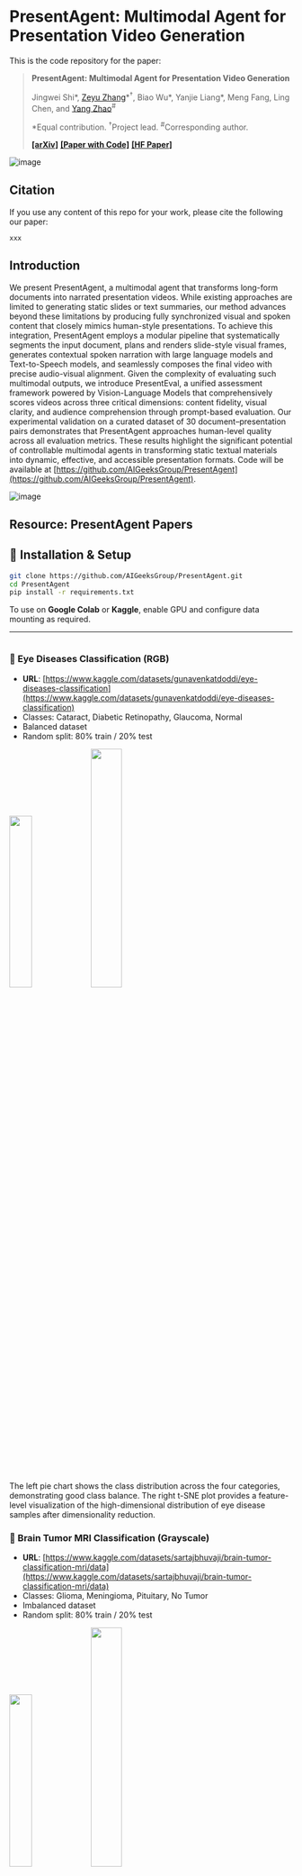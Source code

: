 # PresentAgent: Multimodal Agent for Presentation Video Generation
This is the code repository for the paper:
> **PresentAgent: Multimodal Agent for Presentation Video Generation**
>
> Jingwei Shi\*, [Zeyu Zhang](https://steve-zeyu-zhang.github.io/)\*<sup>†</sup>, Biao Wu\*, Yanjie Liang\*, Meng Fang, Ling Chen, and [Yang Zhao](https://yangyangkiki.github.io/)<sup>#</sup>
>
> \*Equal contribution. <sup>†</sup>Project lead. <sup>#</sup>Corresponding author.
>
> **[[arXiv]]()** **[[Paper with Code]]()** **[[HF Paper]]()**

![image](https://github.com/momomoxiaobai/Source/blob/main/Images/arch.png)


## Citation

If you use any content of this repo for your work, please cite the following our paper:
```
xxx
```

## Introduction
We present PresentAgent, a multimodal agent that transforms long-form documents into narrated presentation videos. While existing approaches are limited to generating static slides or text summaries, our method advances beyond these limitations by producing fully synchronized visual and spoken content that closely mimics human-style presentations. To achieve this integration, PresentAgent employs a modular pipeline that systematically segments the input document, plans and renders slide-style visual frames, generates contextual spoken narration with large language models and Text-to-Speech models, and seamlessly composes the final video with precise audio-visual alignment. Given the complexity of evaluating such multimodal outputs, we introduce PresentEval, a unified assessment framework powered by Vision-Language Models that comprehensively scores videos across three critical dimensions: content fidelity, visual clarity, and audience comprehension through prompt-based evaluation. Our experimental validation on a curated dataset of 30 document–presentation pairs demonstrates that PresentAgent approaches human-level quality across all evaluation metrics. These results highlight the significant potential of controllable multimodal agents in transforming static textual materials into dynamic, effective, and accessible presentation formats.
Code will be available at [https://github.com/AIGeeksGroup/PresentAgent](https://github.com/AIGeeksGroup/PresentAgent).

![image](https://github.com/momomoxiaobai/Source/blob/main/Images/first.jpg)


## Resource: PresentAgent Papers



## 🔧 Installation & Setup

```bash
git clone https://github.com/AIGeeksGroup/PresentAgent.git
cd PresentAgent
pip install -r requirements.txt
```

To use on **Google Colab** or **Kaggle**, enable GPU and configure data mounting as required.

---



```

```


### 🧿 Eye Diseases Classification (RGB)

* **URL**: [https://www.kaggle.com/datasets/gunavenkatdoddi/eye-diseases-classification](https://www.kaggle.com/datasets/gunavenkatdoddi/eye-diseases-classification)
* Classes: Cataract, Diabetic Retinopathy, Glaucoma, Normal
* Balanced dataset
* Random split: 80% train / 20% test

<p align="left">
  <img src="https://github.com/AIGeeksGroup/MediAug/blob/main/eye_disease.jpg" width="28%" />
  <img src="https://github.com/AIGeeksGroup/MediAug/blob/main/eye_tsne.jpg" width="33%" />
</p>

The left pie chart shows the class distribution across the four categories, demonstrating good class balance. The right t-SNE plot provides a feature-level visualization of the high-dimensional distribution of eye disease samples after dimensionality reduction.

### 🧠 Brain Tumor MRI Classification (Grayscale)

* **URL**: [https://www.kaggle.com/datasets/sartajbhuvaji/brain-tumor-classification-mri/data](https://www.kaggle.com/datasets/sartajbhuvaji/brain-tumor-classification-mri/data)
* Classes: Glioma, Meningioma, Pituitary, No Tumor
* Imbalanced dataset
* Random split: 80% train / 20% test

<p align="left">
  <img src="https://github.com/AIGeeksGroup/MediAug/blob/main/brain_disease.jpg" width="28%" />
  <img src="https://github.com/AIGeeksGroup/MediAug/blob/main/brain_tsne.jpg" width="33%" />
</p>

The pie chart (left) illustrates the class distribution among four tumor categories. The t-SNE plot (right) visualizes the distribution of brain tumor samples in a two-dimensional space, reflecting their separability and overlap in feature space.


---

## 🏗️ Method Overview

We evaluate six mix-based visual augmentation techniques:

* `MixUp`: Interpolation between image-label pairs
* `YOCO`: Patch-based diverse local/global transforms
* `CropMix`: Multi-scale random crop blending
* `CutMix`: Box-replace image regions + interpolated labels
* `AugMix`: Diverse chained augmentations with consistency
* `SnapMix`: CAM-based semantic-aware mixing

Each method is evaluated on two backbones:

* **ResNet-50** (CNN)
* **ViT-B** (Transformer)

---

## 🧪 Experiments

### ✳️ Comparative Study

| Dataset     | Model     | Best Aug | Accuracy |
| ----------- | --------- | -------- | -------- |
| Brain MRI   | ResNet-50 | MixUp    | 79.19%   |
| Brain MRI   | ViT-B     | SnapMix  | 99.44%   |
| Eye Disease | ResNet-50 | YOCO     | 91.60%   |
| Eye Disease | ViT-B     | CutMix   | 97.94%   |

### 🔬 Ablation Study

Hyperparameter sweep for CutMix (alpha). Best performance at:

* ResNet-50: α = 1.0 → 91.83% Accuracy
* ViT-B: α = 1.0 → 97.94% Accuracy

---

## 💻 Training & Evaluation

To run an experiment with MediAug, follow these steps:

1. **Choose dataset**: `eye` or `brain`
2. **Select model**: `resnet50` or `vit_b`
3. **Pick augmentation method**: one of `mixup`, `cutmix`, `snapmix`, `yoco`, `cropmix`, `augmix`

### Example Commands

Run brain tumor classification with ViT-B and SnapMix:

```bash
python train.py --dataset brain --model vit_b --aug snapmix
```

Run eye disease classification with ResNet-50 and YOCO:

```bash
python train.py --dataset eye --model resnet50 --aug yoco
```

Evaluate a trained model on the test set:

```bash
python evaluate.py --dataset brain --model vit_b --checkpoint ./checkpoints/vit_b_snapmix.pt
```

Visualize augmentation effects (optional):

```bash
python visualize.py --dataset eye --aug mixup --output_dir ./visuals
```

Training details:

* Epochs: 50
* Optimizer: Adam
* Learning Rate: 0.001
* Batch Size: 32
* Image Size: 224×224
* GPU: Tesla T4 or A100 (Google Colab, via mounted Google Drive)
* CPU: Intel Xeon, 80GB RAM

> **Note:** All experiments were conducted on Google Colab. The datasets were uploaded to Google Drive and accessed using standard Colab notebook mounts (e.g., `from google.colab import drive`). Kaggle was not used for runtime.

* Epochs: 50
* Optimizer: Adam
* Learning Rate: 0.001
* Image Size: 224x224
* Hardware: Tesla T4 / A100, Intel Xeon CPU, 80GB RAM

```bash
python train.py --dataset eye --model resnet50 --aug mixup
```

---

## 🧠 Model Zoo

| Model     | Dataset | Aug     | Accuracy |
| --------- | ------- | ------- | -------- |
| ResNet-50 | Eye     | YOCO    | 91.60%   |
| ViT-B     | Brain   | SnapMix | 99.44%   |


---

## 📓 Notebooks

The following notebooks train and evaluate models used in our experiments:

* `resnet50.ipynb`: Trains a ResNet-50 model on the selected dataset with different augmentation strategies. [View notebook](https://github.com/AIGeeksGroup/MediAug/blob/main/Training%20model/resnet50.ipynb)
* `VIT-B.ipynb`: Trains a ViT-B (Vision Transformer) model on the selected dataset and compares augmentation effects. [View notebook](https://github.com/AIGeeksGroup/MediAug/blob/main/Training%20model/VIT-B.ipynb)

The following notebooks apply batch augmentation and visualization on the full **Brain MRI** dataset:

* `AugMix_brain.ipynb`: Applies AugMix to the entire brain dataset and visualizes a batch of augmented images. [View notebook](https://github.com/AIGeeksGroup/MediAug/blob/main/Image%20Augmentation%20Code/Image%20augment%20batch%20processing%20code/brain/AugMix_brain.ipynb)
* `CropMix_brain.ipynb`: Performs CropMix augmentation across the brain dataset with comparative visualization. [View notebook](https://github.com/AIGeeksGroup/MediAug/blob/main/Image%20Augmentation%20Code/Image%20augment%20batch%20processing%20code/brain/CropMix_brain.ipynb)
* `CutMix_brain.ipynb`: Shows CutMix applied to MRI samples in batch for augmentation analysis. [View notebook](https://github.com/AIGeeksGroup/MediAug/blob/main/Image%20Augmentation%20Code/Image%20augment%20batch%20processing%20code/brain/CutMix_brain.ipynb)
* `MixUp_brain.ipynb`: Executes MixUp over MRI images and plots combined outputs. [View notebook](https://github.com/AIGeeksGroup/MediAug/blob/main/Image%20Augmentation%20Code/Image%20augment%20batch%20processing%20code/brain/MixUp_brain.ipynb)
* `SnapMix_brain.ipynb`: Demonstrates CAM-based SnapMix on brain images at dataset level. [View notebook](https://github.com/AIGeeksGroup/MediAug/blob/main/Image%20Augmentation%20Code/Image%20augment%20batch%20processing%20code/brain/SnapMix_brain.ipynb)
* `YOCO_brain.ipynb`: Applies YOCO to a batch of brain samples and shows spatially mixed results. [View notebook](https://github.com/AIGeeksGroup/MediAug/blob/main/Image%20Augmentation%20Code/Image%20augment%20batch%20processing%20code/brain/YOCO_brain.ipynb)

The following notebooks apply batch augmentation and visualization on the full **Eye Disease** dataset:

* `AugMix_eye.ipynb`: Applies AugMix on the entire eye disease dataset with visual comparisons. [View notebook](https://github.com/AIGeeksGroup/MediAug/blob/main/Image%20Augmentation%20Code/Image%20augment%20batch%20processing%20code/eye/AugMix_eye.ipynb)
* `CropMix_eye.ipynb`: Runs CropMix augmentation over eye images and displays batched transformations. [View notebook](https://github.com/AIGeeksGroup/MediAug/blob/main/Image%20Augmentation%20Code/Image%20augment%20batch%20processing%20code/eye/CropMix_eye.ipynb)
* `CutMix_eye.ipynb`: Demonstrates CutMix applied to eye fundus images with batch-level visualization. [View notebook](https://github.com/AIGeeksGroup/MediAug/blob/main/Image%20Augmentation%20Code/Image%20augment%20batch%20processing%20code/eye/CutMix_eye.ipynb)
* `MixUp_eye.ipynb`: Mixes image-label pairs from the eye dataset and renders visual effects. [View notebook](https://github.com/AIGeeksGroup/MediAug/blob/main/Image%20Augmentation%20Code/Image%20augment%20batch%20processing%20code/eye/MixUp_eye.ipynb)
* `SnapMix_eye.ipynb`: Showcases SnapMix on eye disease samples with semantic-preserving augmentation. [View notebook](https://github.com/AIGeeksGroup/MediAug/blob/main/Image%20Augmentation%20Code/Image%20augment%20batch%20processing%20code/eye/SnapMix_eye.ipynb)
* `YOCO_eye.ipynb`: Uses YOCO to enhance eye data samples with region-wise mixed transforms. [View notebook](https://github.com/AIGeeksGroup/MediAug/blob/main/Image%20Augmentation%20Code/Image%20augment%20batch%20processing%20code/eye/YOCO_eye.ipynb)

The following notebooks demonstrate how each augmentation method is applied to a single medical image:

* `AugMix_for_single_picture.ipynb`: Applies AugMix transformations step-by-step to one image and visualizes the results. [View notebook](https://github.com/AIGeeksGroup/MediAug/blob/main/Image%20Augmentation%20Code/AugMix_for_single_picture.ipynb)
* `CropMix_for_single_picture.ipynb`: Demonstrates the CropMix augmentation process with visualization on a single image. [View notebook](https://github.com/AIGeeksGroup/MediAug/blob/main/Image%20Augmentation%20Code/CropMix_for_single_picture.ipynb)
* `CutMix_for_single_picture.ipynb`: Simulates CutMix augmentation by mixing image patches and overlays on one image. [View notebook](https://github.com/AIGeeksGroup/MediAug/blob/main/Image%20Augmentation%20Code/CutMix_for_single_picture.ipynb)
* `MixUp_for_single_picture.ipynb`: Shows how MixUp blends two images and labels, visualized clearly. [View notebook](https://github.com/AIGeeksGroup/MediAug/blob/main/Image%20Augmentation%20Code/MixUp_for_single_picture.ipynb)
* `SnapMix_for_single_picture.ipynb`: Explains SnapMix strategy by combining semantic patches with attention maps. [View notebook](https://github.com/AIGeeksGroup/MediAug/blob/main/Image%20Augmentation%20Code/SnapMix_for_single_picture.ipynb)
* `YOCO_for_single_picture.ipynb`: Visualizes YOCO's patch-wise mixed local augmentations on a single image. [View notebook](https://github.com/AIGeeksGroup/MediAug/blob/main/Image%20Augmentation%20Code/YOCO_for_single_picture.ipynb)

---

For questions, contact [**y.zhao2@latrobe.edu.au**](mailto:y.zhao2@latrobe.edu.au).
